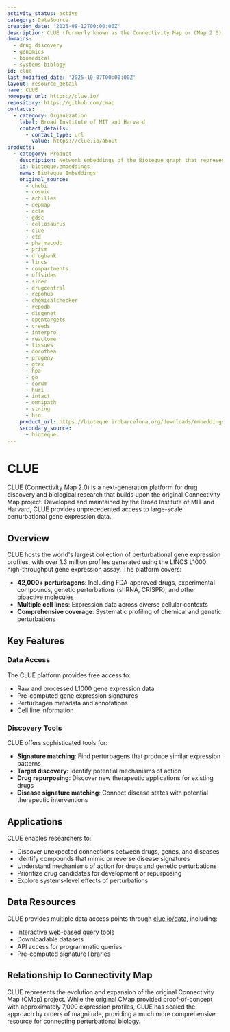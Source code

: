```yaml
---
activity_status: active
category: DataSource
creation_date: '2025-08-12T00:00:00Z'
description: CLUE (formerly known as the Connectivity Map or CMap 2.0) is a comprehensive resource for connecting drugs, genes, and diseases through large-scale perturbational data. Built and maintained by the Broad Institute, CLUE provides access to over 1.3 million gene expression profiles from the LINCS L1000 assay, covering more than 42,000 perturbagens (drugs, genetic reagents, and other compounds) tested across multiple cell lines. The platform enables researchers to discover connections between diseases, drugs, and biological mechanisms through gene expression signatures.
domains:
  - drug discovery
  - genomics
  - biomedical
  - systems biology
id: clue
last_modified_date: '2025-10-07T00:00:00Z'
layout: resource_detail
name: CLUE
homepage_url: https://clue.io/
repository: https://github.com/cmap
contacts:
  - category: Organization
    label: Broad Institute of MIT and Harvard
    contact_details:
      - contact_type: url
        value: https://clue.io/about
products:
  - category: Product
    description: Network embeddings of the Bioteque graph that represent biological entities and their associations
    id: bioteque.embeddings
    name: Bioteque Embeddings
    original_source:
      - chebi
      - cosmic
      - achilles
      - depmap
      - ccle
      - gdsc
      - cellosaurus
      - clue
      - ctd
      - pharmacodb
      - prism
      - drugbank
      - lincs
      - compartments
      - offsides
      - sider
      - drugcentral
      - repohub
      - chemicalchecker
      - repodb
      - disgenet
      - opentargets
      - creeds
      - interpro
      - reactome
      - tissues
      - dorothea
      - progeny
      - gtex
      - hpa
      - go
      - corum
      - huri
      - intact
      - omnipath
      - string
      - bto
    product_url: https://bioteque.irbbarcelona.org/downloads/embeddings
    secondary_source:
      - bioteque
---
```


# CLUE

CLUE (Connectivity Map 2.0) is a next-generation platform for drug discovery and biological research that builds upon the original Connectivity Map project. Developed and maintained by the Broad Institute of MIT and Harvard, CLUE provides unprecedented access to large-scale perturbational gene expression data.

## Overview

CLUE hosts the world's largest collection of perturbational gene expression profiles, with over 1.3 million profiles generated using the LINCS L1000 high-throughput gene expression assay. The platform covers:

- **42,000+ perturbagens**: Including FDA-approved drugs, experimental compounds, genetic perturbations (shRNA, CRISPR), and other bioactive molecules
- **Multiple cell lines**: Expression data across diverse cellular contexts
- **Comprehensive coverage**: Systematic profiling of chemical and genetic perturbations

## Key Features

### Data Access
The CLUE platform provides free access to:
- Raw and processed L1000 gene expression data
- Pre-computed gene expression signatures
- Perturbagen metadata and annotations
- Cell line information

### Discovery Tools
CLUE offers sophisticated tools for:
- **Signature matching**: Find perturbagens that produce similar expression patterns
- **Target discovery**: Identify potential mechanisms of action
- **Drug repurposing**: Discover new therapeutic applications for existing drugs
- **Disease signature matching**: Connect disease states with potential therapeutic interventions

## Applications

CLUE enables researchers to:
- Discover unexpected connections between drugs, genes, and diseases
- Identify compounds that mimic or reverse disease signatures
- Understand mechanisms of action for drugs and genetic perturbations
- Prioritize drug candidates for development or repurposing
- Explore systems-level effects of perturbations

## Data Resources

CLUE provides multiple data access points through [clue.io/data](https://clue.io/data), including:
- Interactive web-based query tools
- Downloadable datasets
- API access for programmatic queries
- Pre-computed signature libraries

## Relationship to Connectivity Map

CLUE represents the evolution and expansion of the original Connectivity Map (CMap) project. While the original CMap provided proof-of-concept with approximately 7,000 expression profiles, CLUE has scaled the approach by orders of magnitude, providing a much more comprehensive resource for connecting perturbational biology.
